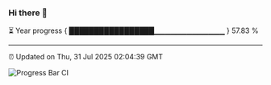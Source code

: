 ### Hi there 👋

⏳ Year progress { █████████████████▁▁▁▁▁▁▁▁▁▁▁▁▁ } 57.83 %

---

⏰ Updated on Thu, 31 Jul 2025 02:04:39 GMT

![Progress Bar CI](https://github.com/liununu/liununu/workflows/Progress%20Bar%20CI/badge.svg)
